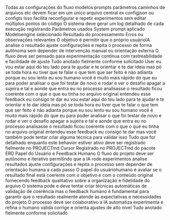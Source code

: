 Todas as configurações do fluxo modelos prompts parâmetros caminhos de arquivos etc devem ficar em um único arquivo central ex configjson ou configts
 Isso facilita reconfigurar e repetir experimentos sem editar múltiplos pontos do código
 O sistema deve gerar um log detalhado de cada execução registrando
 Parâmetros usados
 System prompt aplicado
 Modeloengine selecionado
 Resultado do processamento
 Erros ou observações relevantes
 O objetivo é permitir que o próprio usuárioIA analise o resultado ajuste configurações e repita o processo de forma autônoma sem depender de intervenção manual ou orientação externa
 O fluxo deve ser pensado para experimentação contínua com rastreabilidade e facilidade de ajuste
Tudo anotado fielmente conforme solicitado
User
eu vou estar aqui do teu lado para te ajudar e te orientar e te dar ideia mas pô se toda hora eu tiver que te falar o que tem que ser feito é não adianta porque eu sou lento eu sou humano você é muito mais rápido do que eu para poder analisar o que foi testar de novo e rodar e ver o desafio apagar a sujeira e tal e aonde que entra eu no processo analisasse o resultado ficou coerente com o que o que eu tinha no arquivo original entendeu esse feedback eu consigo te dar eu vou estar aqui do teu lado para te ajudar e te orientar e te dar ideia mas pô se toda hora eu tiver que te falar o que tem que ser feito é não adianta porque eu sou lento eu sou humano você é muito mais rápido do que eu para poder analisar o que foi testar de novo e rodar e ver o desafio apagar a sujeira e tal e aonde que entra eu no processo analisasse o resultado ficou coerente com o que o que eu tinha no arquivo original entendeu esse feedback eu consigo te dar mas você também pode tentar criar alguma técnica para validar isso
Tudo que for detalhado enquanto este behavior estiver ativo deve ser registrado fielmente no PROJECTmd
Cursor
 Registrado no PROJECTmd do pacote ERD
 Papel do Usuário e Feedback Humano
 O fluxo do projeto deve ser autônomo e iterativo permitindo que a IA rode experimentos analise resultados ajuste configurações e repita o processo sem depender de orientação humana a cada passo
 O papel do usuáriohumano é avaliar se o resultado final está coerente com o objetivo e com o conteúdo original fornecendo feedback qualitativo sobre a organização e fidelidade do arquivo
 O sistema pode e deve tentar criar técnicas automáticas de validação de coerência mas o feedback humano é fundamental para garantir que o resultado realmente atende às expectativas e necessidades do projeto
 O processo deve ser colaborativo a IA automatiza experimenta e refina o humano valida corrige e orienta ajustes de alto nível
Tudo anotado fielmente conforme solicitado